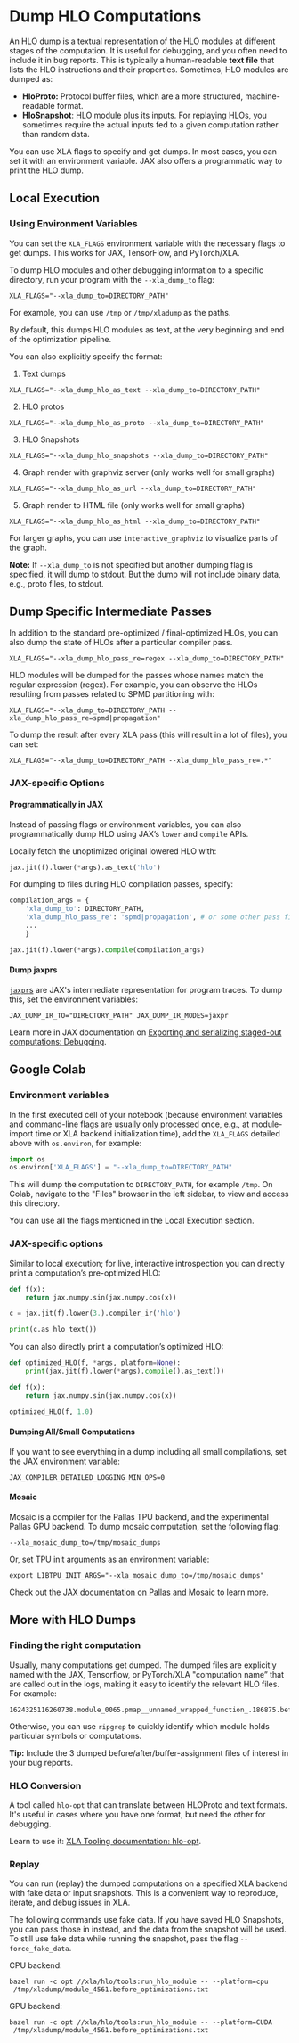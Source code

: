 # Dump HLO Computations

An HLO dump is a textual representation of the HLO modules at different stages of the computation. It is useful for debugging, and you often need to include it in bug reports. This is typically a human-readable **text file** that lists the HLO instructions and their properties. Sometimes, HLO modules are dumped as:

- **HloProto:** Protocol buffer files, which are a more structured, machine-readable format.
- **HloSnapshot**: HLO module plus its inputs. For replaying HLOs, you sometimes require the actual inputs fed to a given computation rather than random data.

You can use XLA flags to specify and get dumps. In most cases, you can set it with an environment variable. JAX also offers a programmatic way to print the HLO dump.

## Local Execution

### Using Environment Variables

You can set the `XLA_FLAGS` environment variable with the necessary flags to get dumps. This works for JAX, TensorFlow, and PyTorch/XLA.

To dump HLO modules and other debugging information to a specific directory, run your program with the `--xla_dump_to` flag:

```shell
XLA_FLAGS="--xla_dump_to=DIRECTORY_PATH"
```

For example, you can use `/tmp` or `/tmp/xladump` as the paths.

By default, this dumps HLO modules as text, at the very beginning and end of the optimization pipeline.

You can also explicitly specify the format:

1. Text dumps

```shell
XLA_FLAGS="--xla_dump_hlo_as_text --xla_dump_to=DIRECTORY_PATH"
```

2. HLO protos

```shell
XLA_FLAGS="--xla_dump_hlo_as_proto --xla_dump_to=DIRECTORY_PATH"
```

3. HLO Snapshots

```shell
XLA_FLAGS="--xla_dump_hlo_snapshots --xla_dump_to=DIRECTORY_PATH"
```

4. Graph render with graphviz server (only works well for small graphs)

```shell
XLA_FLAGS="--xla_dump_hlo_as_url --xla_dump_to=DIRECTORY_PATH"
```

5. Graph render to HTML file (only works well for small graphs)

```shell
XLA_FLAGS="--xla_dump_hlo_as_html --xla_dump_to=DIRECTORY_PATH"
```

For larger graphs, you can use `interactive_graphviz` to visualize parts of the graph.

**Note:** If `--xla_dump_to` is not specified but another dumping flag is specified, it will dump to stdout. But the dump will not include binary data, e.g., proto files, to stdout.

## Dump Specific Intermediate Passes

In addition to the standard pre-optimized / final-optimized HLOs, you can also dump the state of HLOs after a particular compiler pass.

```shell
XLA_FLAGS="--xla_dump_hlo_pass_re=regex --xla_dump_to=DIRECTORY_PATH"
```

HLO modules will be dumped for the passes whose names match the regular expression (regex). For example, you can observe the HLOs resulting from passes related to SPMD partitioning with:

```shell
XLA_FLAGS="--xla_dump_to=DIRECTORY_PATH --xla_dump_hlo_pass_re=spmd|propagation"
```

To dump the result after every XLA pass (this will result in a lot of files), you can set:

```shell
XLA_FLAGS="--xla_dump_to=DIRECTORY_PATH --xla_dump_hlo_pass_re=.*"
```

### JAX-specific Options

#### Programmatically in JAX

Instead of passing flags or environment variables, you can also programmatically dump HLO using JAX’s `lower` and `compile` APIs.

Locally fetch the unoptimized original lowered HLO with:

```python
jax.jit(f).lower(*args).as_text('hlo')
```

For dumping to files during HLO compilation passes, specify:

```python
compilation_args = {
    'xla_dump_to': DIRECTORY_PATH,
    'xla_dump_hlo_pass_re': 'spmd|propagation', # or some other pass filter
    ...
    }

jax.jit(f).lower(*args).compile(compilation_args)
```

#### Dump jaxprs

[`jaxpr`s](https://docs.jax.dev/en/latest/jaxpr.html) are JAX's intermediate representation for program traces. To dump this, set the environment variables:

```shell
JAX_DUMP_IR_TO="DIRECTORY_PATH" JAX_DUMP_IR_MODES=jaxpr
```

Learn more in JAX documentation on [Exporting and serializing staged-out computations: Debugging](https://docs.jax.dev/en/latest/export/export.html#debugging).

## Google Colab

### Environment variables

In the first executed cell of your notebook (because environment variables and command-line flags are usually only processed once, e.g., at module-import time or XLA backend initialization time), add the `XLA_FLAGS` detailed above with `os.environ`, for example:

```python
import os
os.environ['XLA_FLAGS'] = "--xla_dump_to=DIRECTORY_PATH"
```

This will dump the computation to `DIRECTORY_PATH`, for example `/tmp`.
On Colab, navigate to the "Files" browser in the left sidebar, to view and access this directory.

You can use all the flags mentioned in the Local Execution section.

### JAX-specific options

Similar to local execution; for live, interactive introspection you can directly print a computation’s pre-optimized HLO:

```python
def f(x):
    return jax.numpy.sin(jax.numpy.cos(x))

c = jax.jit(f).lower(3.).compiler_ir('hlo')

print(c.as_hlo_text())
```

You can also directly print a computation’s optimized HLO:

```python
def optimized_HLO(f, *args, platform=None):
    print(jax.jit(f).lower(*args).compile().as_text())

def f(x):
    return jax.numpy.sin(jax.numpy.cos(x))

optimized_HLO(f, 1.0)
```

#### Dumping All/Small Computations

If you want to see everything in a dump including all small compilations, set the JAX environment variable:

```shell
JAX_COMPILER_DETAILED_LOGGING_MIN_OPS=0
```

#### Mosaic

Mosaic is a compiler for the Pallas TPU backend, and the experimental Pallas GPU backend. To dump mosaic computation, set the following flag:

```shell
--xla_mosaic_dump_to=/tmp/mosaic_dumps
```

Or, set TPU init arguments as an environment variable:

```shell
export LIBTPU_INIT_ARGS="--xla_mosaic_dump_to=/tmp/mosaic_dumps"
```

Check out the [JAX documentation on Pallas and Mosaic](https://docs.jax.dev/en/latest/pallas/index.html) to learn more.

## More with HLO Dumps

### Finding the right computation

Usually, many computations get dumped. The dumped files are explicitly named with the JAX, Tensorflow, or PyTorch/XLA "computation name” that are called out in the logs, making it easy to identify the relevant HLO files. For example:

```
1624325116260738.module_0065.pmap__unnamed_wrapped_function_.186875.before_optimizations.txt
```

Otherwise, you can use `ripgrep` to quickly identify which module holds particular symbols or computations.

**Tip:** Include the 3 dumped before/after/buffer-assignment files of interest in your bug reports.

### HLO Conversion

A tool called `hlo-opt` that can translate between HLOProto and text formats.
It's useful in cases where you have one format, but need the other for debugging.

Learn to use it: [XLA Tooling documentation: hlo-opt](tools.md#hlo-opt-convert-hlo-module-formats).

### Replay

You can run (replay) the dumped computations on a specified XLA backend with fake data or input snapshots. This is a convenient way to reproduce, iterate, and debug issues in XLA.

The following commands use fake data.
If you have saved HLO Snapshots, you can pass those in instead, and the data from the snapshot will be used.
To still use fake data while running the snapshot, pass the flag `--force_fake_data`.

CPU backend:

```shell
bazel run -c opt //xla/hlo/tools:run_hlo_module -- --platform=cpu
 /tmp/xladump/module_4561.before_optimizations.txt
```

GPU backend:

```shell
bazel run -c opt //xla/hlo/tools:run_hlo_module -- --platform=CUDA
 /tmp/xladump/module_4561.before_optimizations.txt
```
